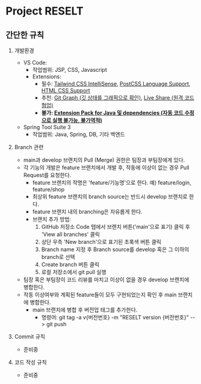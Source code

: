 # Project RESELT
## 간단한 규칙
1. 개발환경
    - VS Code:
        - 작업범위: JSP, CSS, Javascript
        - Extensions:
            - 필수: [Tailwind CSS IntelliSense](https://marketplace.visualstudio.com/items?itemName=bradlc.vscode-tailwindcss), [PostCSS Language Support](https://marketplace.visualstudio.com/items?itemName=csstools.postcss), [HTML CSS Support](https://marketplace.visualstudio.com/items?itemName=mhutchie.git-graph)
            - 추천: [Git Graph (깃 상태를 그래픽으로 확인)](https://marketplace.visualstudio.com/items?itemName=mhutchie.git-graph), [Live Share (원격 코드 협업)](https://marketplace.visualstudio.com/items?itemName=MS-vsliveshare.vsliveshare)
            - **불가: [Extension Pack for Java 및 dependencies (자동 코드 수정으로 실행 불가능, 불가역적)](https://marketplace.visualstudio.com/items?itemName=vscjava.vscode-java-pack)**
    - Spring Tool Suite 3
        - 작업범위: Java, Spring, DB, 기타 백엔드


2. Branch 관련
    - main과 develop 브랜치의 Pull (Merge) 권한은 팀장과 부팀장에게 있다.
    - 각 기능의 개발은 feature 브랜치에서 개발 후, 작동에 이상이 없는 경우 Pull Request를 요청한다.
        - feature 브랜치의 작명은 'feature/기능명'으로 한다. 예) feature/login, feature/shop
        - 최상위 feature 브랜치의 branch source는 반드시 develop 브랜치로 한다.
        - feature 브랜치 내의 branching은 자유롭게 한다.
        - 브랜치 추가 방법:
            1. GitHub 저장소 Code 탭에서 브랜치 버튼('main'으로 표기) 클릭 후 'View all branches' 클릭
            2. 상단 우측 'New branch'으로 표기된 초록색 버튼 클릭
            3. Branch name 지정 후 Branch source를 develop 혹은 그 이하의 branch로 선택
            4. Create branch 버튼 클릭
            5. 로컬 저장소에서 git pull 실행
    - 팀장 혹은 부팀장이 코드 리뷰를 마치고 이상이 없을 경우 develop 브랜치에 병합한다.
    - 작동 이상여부와 계획된 feature들이 모두 구현되었는지 확인 후 main 브랜치에 병합한다.
        - main 브랜치에 병합 후 버전업 태그를 추가한다.
            - 명령어: git tag -a v{버전번호} -m "RESELT version {버전번호}" --> git push


3. Commit 규칙
    - 준비중


4. 코드 작성 규칙
    - 준비중 
